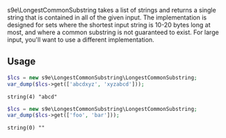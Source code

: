 s9e\LongestCommonSubstring takes a list of strings and returns a single string that is contained in all of the given input. The implementation is designed for sets where the shortest input string is 10-20 bytes long at most, and where a common substring is not guaranteed to exist. For large input, you'll want to use a different implementation.


## Usage

```php
$lcs = new s9e\LongestCommonSubstring\LongestCommonSubstring;
var_dump($lcs->get(['abcdxyz', 'xyzabcd']));
```
```
string(4) "abcd"
```

```php
$lcs = new s9e\LongestCommonSubstring\LongestCommonSubstring;
var_dump($lcs->get(['foo', 'bar']));
```
```
string(0) ""
```
